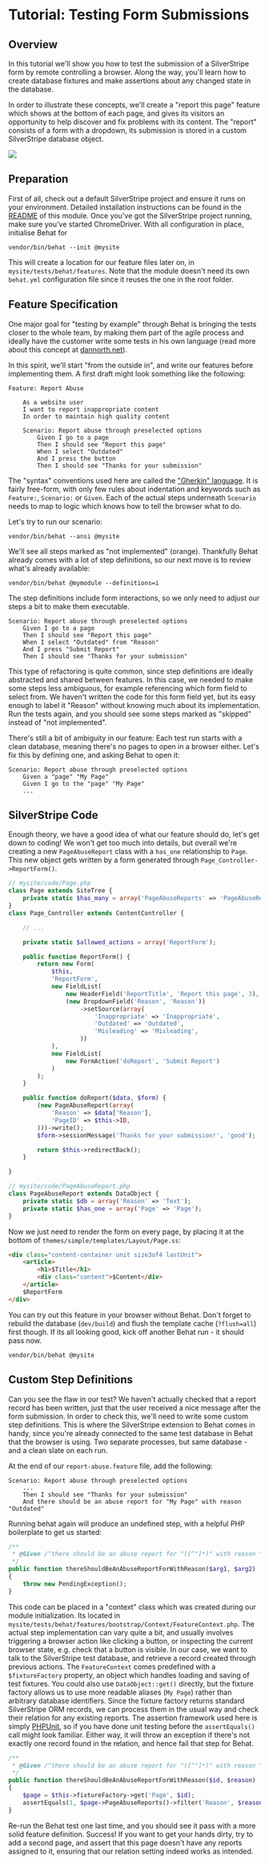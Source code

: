# Tutorial: Testing Form Submissions

## Overview

In this tutorial we'll show you how to test the submission
of a SilverStripe form by remote controlling a browser.
Along the way, you'll learn how to create database fixtures
and make assertions about any changed state in the database.

In order to illustrate these concepts, we'll create a "report this page"
feature which shows at the bottom of each page, and gives its visitors
an opportunity to help discover and fix problems with its content.
The "report" consists of a form with a dropdown, its submission
is stored in a custom SilverStripe database object.

![](https://www.monosnap.com/image/Xa94a2DBdcrZ21mKYVzTGXCHF.png)

## Preparation

First of all, check out a default SilverStripe project
and ensure it runs on your environment. Detailed installation instructions
can be found in the [README](../README.md) of this module.
Once you've got the SilverStripe project running, make sure you've
started ChromeDriver. With all configuration in place, initialise Behat
for 

	vendor/bin/behat --init @mysite

This will create a location for our feature files later on,
in `mysite/tests/behat/features`.
Note that the module doesn't need its own `behat.yml` configuration
file since it reuses the one in the root folder.

## Feature Specification

One major goal for "testing by example" through Behat is bringing
the tests closer to the whole team, by making them part of the agile
process and ideally have the customer write some tests in his own
language (read more about this concept at 
[dannorth.net](http://dannorth.net/whats-in-a-story/)).

In this spirit, we'll start "from the outside in", and
write our features before implementing them. A first draft might look
something like the following:

```cucumber
Feature: Report Abuse

	As a website user
	I want to report inappropriate content
	In order to maintain high quality content

	Scenario: Report abuse through preselected options
		Given I go to a page
		Then I should see "Report this page"
		When I select "Outdated"
		And I press the button
		Then I should see "Thanks for your submission"
```

The "syntax" conventions used here are called the 
["Gherkin" language](https://github.com/cucumber/cucumber/wiki/Gherkin).
It is fairly free-form, with only few rules about indentation and
keywords such as `Feature:`, `Scenario:` or `Given`.
Each of the actual steps underneath `Scenario` needs to map
to logic which knows how to tell the browser what to do.

Let's try to run our scenario:

	vendor/bin/behat --ansi @mysite

We'll see all steps marked as "not implemented" (orange).
Thankfully Behat already comes with a lot of step definitions,
so our next move is to review what's already available:

	vendor/bin/behat @mymodule --definitions=i

The step definitions include form interactions, so we only
need to adjust our steps a bit to make them executable.

```cucumber
Scenario: Report abuse through preselected options
	Given I go to a page
	Then I should see "Report this page"
	When I select "Outdated" from "Reason"
	And I press "Submit Report"
	Then I should see "Thanks for your submission"
```

This type of refactoring is quite common, since step definitions
are ideally abstracted and shared between features. In this case,
we needed to make some steps less ambiguous, for example
referencing which form field to select from. We haven't written
the code for this form field yet, but its easy enough to label
it "Reason" without knowing much about its implementation.
Run the tests again, and you should see some steps marked
as "skipped" instead of "not implemented".

There's still a bit of ambiguity in our feature:
Each test run starts with a clean database, meaning there's no pages
to open in a browser either. Let's fix this by defining one,
and asking Behat to open it:

```cucumber
Scenario: Report abuse through preselected options
	Given a "page" "My Page"
	Given I go to the "page" "My Page"
	...
```

## SilverStripe Code

Enough theory, we have a good idea of what our feature should do,
let's get down to coding! We won't get too much into details,
but overall we're creating a new `PageAbuseReport` class with
a `has_one` relationship to `Page`. This new object gets written
by a form generated through `Page_Controller->ReportForm()`.

```php
// mysite/code/Page.php
class Page extends SiteTree {
	private static $has_many = array('PageAbuseReports' => 'PageAbuseReport');
}
class Page_Controller extends ContentController {

	// ...

	private static $allowed_actions = array('ReportForm');

	public function ReportForm() {
		return new Form(
			$this,
			'ReportForm',
			new FieldList(
				new HeaderField('ReportTitle', 'Report this page', 3),
				(new DropdownField('Reason', 'Reason'))
					->setSource(array(
						'Inappropriate' => 'Inappropriate',
						'Outdated' => 'Outdated',
						'Misleading' => 'Misleading',
					))
			),
			new FieldList(
				new FormAction('doReport', 'Submit Report')
			)
		);
	}

	public function doReport($data, $form) {
		(new PageAbuseReport(array(
			'Reason' => $data['Reason'],
			'PageID' => $this->ID,
		)))->write();
		$form->sessionMessage('Thanks for your submission!', 'good');

		return $this->redirectBack();
	}

}
```

```php
// mysite/code/PageAbuseReport.php
class PageAbuseReport extends DataObject {
	private static $db = array('Reason' => 'Text');
	private static $has_one = array('Page' => 'Page');
}
```

Now we just need to render the form on every page,
by placing it at the bottom of `themes/simple/templates/Layout/Page.ss`:

```html
<div class="content-container unit size3of4 lastUnit">
	<article>
		<h1>$Title</h1>
		<div class="content">$Content</div>
	</article>
	$ReportForm
</div>
```

You can try out this feature in your browser without Behat.
Don't forget to rebuild the database (`dev/build`) and flush the
template cache (`?flush=all`) first though. If its all looking good,
kick off another Behat run - it should pass now.

	vendor/bin/behat @mysite

## Custom Step Definitions

Can you see the flaw in our test? We haven't actually checked that a report record
has been written, just that the user received a nice message after the form 
submission. In order to check this, we'll need to write some custom step
definitions. This is where the SilverStripe extension to Behat comes in
handy, since you're already connected to the same test database in Behat
that the browser is using. Two separate processes, but same database -
and a clean slate on each run.

At the end of our `report-abuse.feature` file, add the following:

```cucumber
Scenario: Report abuse through preselected options
	...
	Then I should see "Thanks for your submission"
	And there should be an abuse report for "My Page" with reason "Outdated"
```

Running behat again will produce an undefined step, with a helpful PHP boilerplate
to get us started:

```php
/**
 * @Given /^there should be an abuse report for "([^"]*)" with reason "([^"]*)"$/
 */
public function thereShouldBeAnAbuseReportForWithReason($arg1, $arg2)
{
    throw new PendingException();
}
```

This code can be placed in a "context" class which was created during our
module initialization. Its located in 
`mysite/tests/behat/features/bootstrap/Context/FeatureContext.php`. 
The actual step implementation can vary quite a bit, and usually involves
triggering a browser action like clicking a button, or inspecting the
current browser state, e.g. check that a button is visible.
In our case, we want to talk to the SilverStripe test database,
and retrieve a record created through previous actions.
The `FeatureContext` comes predefined with a `$fixtureFactory` property,
an object which handles loading and saving of test fixtures.
You could also use `DataObject::get()` directly, but the fixture factory
allows us to use more readable aliases (`My Page`) rather than arbitrary
database identifiers. Since the fixture factory returns standard
SilverStripe ORM records, we can process them in the usual way
and check their relation for any existing reports.
The assertion framework used here is simply [PHPUnit](http://phpunit.de),
so if you have done unit testing before the `assertEquals()` call might
look familiar. Either way, it will throw an exception if there's
not exactly one record found in the relation, and hence fail that step for Behat.

```php
/**
 * @Given /^there should be an abuse report for "([^"]*)" with reason "([^"]*)"$/
 */
public function thereShouldBeAnAbuseReportForWithReason($id, $reason)
{
    $page = $this->fixtureFactory->get('Page', $id);
    assertEquals(1, $page->PageAbuseReports()->filter('Reason', $reason)->Count());
}
```

Re-run the Behat test one last time, and you should see it pass with
a more solid feature definition. Success! If you want to get your hands dirty,
try to add a second page, and assert that this page doesn't have any reports
assigned to it, ensuring that our relation setting indeed works as intended.
